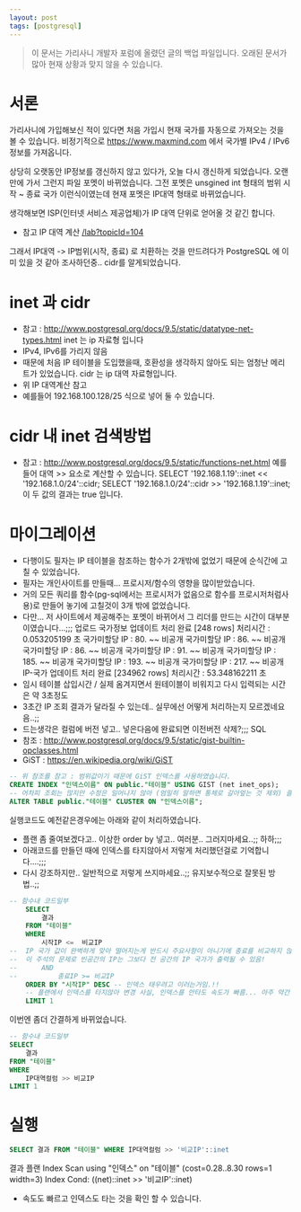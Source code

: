 ```yaml
---
layout: post
tags: [postgresql]
---
```


> 이 문서는 가리사니 개발자 포럼에 올렸던 글의 백업 파일입니다.
오래된 문서가 많아 현재 상황과 맞지 않을 수 있습니다.


# 서론
가리사니에 가입해보신 적이 있다면 처음 가입시 현재 국가를 자동으로 가져오는 것을 볼 수 있습니다.
비정기적으로 https://www.maxmind.com 에서 국가별  IPv4 / IPv6 정보를 가져옵니다.

상당히 오랫동안 IP정보를 갱신하지 않고 있다가, 오늘 다시 갱신하게 되었습니다.
오랜만에 가서 그런지 파일 포멧이 바뀌었습니다.
그전 포멧은 unsgined int 형태의 범위 시작 ~ 종료 국가 이런식이였는데 현재 포멧은 IP대역 형태로 바뀌었습니다.

생각해보면 ISP(인터넷 서비스 제공업체)가 IP 대역 단위로 얻어올 것 같긴 합니다.
- 참고 IP 대역 계산 [/lab?topicId=104](/lab?topicId=104)

그래서 IP대역 -> IP범위(시작, 종료) 로 치환하는 것을 만드려다가 PostgreSQL 에 이미 있을 것 같아 조사하던중.. cidr를 알게되었습니다.


# inet 과 cidr
- 참고 : http://www.postgresql.org/docs/9.5/static/datatype-net-types.html
inet 는 ip 자료형 입니다
- IPv4, IPv6를 가리지 않음
- 때문에 처음 IP 테이블을 도입했을때, 호환성을 생각하지 않아도 되는 엄청난 메리트가 있었습니다.
cidr 는 ip 대역 자료형입니다.
- 위 IP 대역계산 참고
- 예를들어 192.168.100.128/25 식으로 넣어 둘 수 있습니다.


# cidr 내 inet 검색방법
- 참고 : http://www.postgresql.org/docs/9.5/static/functions-net.html
예를들어 대역 >> 요소로 계산할 수 있습니다.
SELECT '192.168.1.19'::inet << '192.168.1.0/24'::cidr;
SELECT  '192.168.1.0/24'::cidr >> '192.168.1.19'::inet;
이 두 값의 결과는 true 입니다.


# 마이그레이션
- 다행이도 필자는 IP 테이블을 참조하는 함수가 2개밖에 없었기 때문에 순식간에 고칠 수 있었습니다.
- 필자는 개인사이트를 만들때... 프로시저/함수의 영향을 많이받았습니다.
- 거의 모든 쿼리를 함수(pg-sql에서는 프로시저가 없음으로 함수를 프로시저처럼사용)로 만들어 놓기에 고칠것이 3개 밖에 없었습니다.
- 다만... 저 사이트에서 제공해주는 포멧이 바뀌어서 그 리더를 만드는 시간이 대부분이였습니다...;;;
업로드
국가정보 업데이트 처리 완료 [248 rows]
처리시간 : 0.053205199 초
국가미할당 IP : 80. ~~ 비공개
국가미할당 IP : 86. ~~ 비공개
국가미할당 IP : 86. ~~ 비공개
국가미할당 IP : 91. ~~ 비공개
국가미할당 IP : 185. ~~ 비공개
국가미할당 IP : 193. ~~ 비공개
국가미할당 IP : 217. ~~ 비공개
IP-국가 업데이트 처리 완료 [234962 rows]
처리시간 : 53.348162211 초
- 임시 테이블 삽입시간 / 실제 옴겨지면서 원테이블이 비워지고 다시 입력되는 시간은 약 3초정도
- 3초간 IP 조회 결과가 달라질 수 있는데.. 실무에선 어떻게 처리하는지 모르겠네요 음..;;
- 드는생각은 컬럼에 버전 넣고.. 넣은다음에 완료되면 이전버전 삭제?;;;
SQL
- 참조 : http://www.postgresql.org/docs/9.5/static/gist-builtin-opclasses.html
- GiST : https://en.wikipedia.org/wiki/GiST
``` sql
-- 위 참조를 참고 : 범위값이기 때문에 GiST 인덱스를 사용하였습니다.
CREATE INDEX "인덱스이름" ON public."테이블" USING GIST (net inet_ops);
-- 어차피 조회는 많지만 수정은 일어나지 않아 (엄밀히 말하면 통체로 갈아엎는 것 제외) 클러스터로 하였습니다.
ALTER TABLE public."테이블" CLUSTER ON "인덱스이름";
```
실행코드도 예전같은경우에는 아래와 같이 처리하였습니다.
- 플랜 좀 줄여보겠다고.. 이상한 order by 넣고.. 여러분.. 그러지마세요..;; 하하;;;
- 아래코드를 만들던 때에 인덱스를 타지않아서 저렇게 처리했던걸로 기억합니다....;;;
- 다시 강조하지만.. 일반적으로 저렇게 쓰지마세요..;; 유지보수적으로 잘못된 방법..;;
``` sql
-- 함수내 코드일부
	SELECT
		결과
	FROM "테이블"
	WHERE
		시작IP <=  비교IP
--	IP 국가 값이 완벽하게 맞아 떨어지는게 반드시 주요사항이 아니기에 종료를 비교하지 않음.
--	이 주석의 문제로 빈공간의 IP는 그보다 전 공간의 IP 국가가 출력될 수 있음!
--		AND
--			종료IP >= 비교IP
	ORDER BY "시작IP" DESC -- 인덱스 태우려고 이러는거임.!!
	-- 플랜에서 인덱스를 타지않아 변경 사실, 인덱스를 안타도 속도가 빠름... 아주 약간 더 빨라짐..
	LIMIT 1
```
이번엔 좀더 간결하게 바뀌었습니다.
``` sql
-- 함수내 코드일부
SELECT
	결과
FROM "테이블"
WHERE
	IP대역컬럼 >> 비교IP
LIMIT 1
```



# 실행
``` sql
SELECT 결과 FROM "테이블" WHERE IP대역컬럼 >> '비교IP'::inet
```
결과 플랜
Index Scan using "인덱스" on "테이블"  (cost=0.28..8.30 rows=1 width=3)
  Index Cond: ((net)::inet >> '비교IP'::inet)
- 속도도 빠르고 인덱스도 타는 것을 확인 할 수 있습니다.
